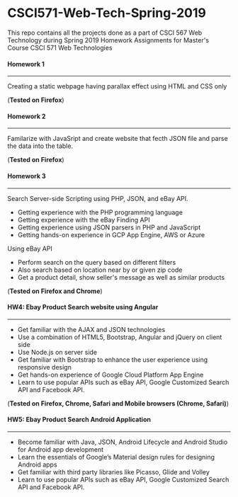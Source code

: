# CSCI571-Web-Tech-Spring-2019
This repo contains all the projects done as a part of CSCI 567 Web Technology during Spring 2019
Homework Assignments for Master's Course CSCI 571 Web Technologies



#### Homework 1

------

Creating a static webpage having parallax effect using HTML and CSS only

(**Tested on Firefox**)



#### Homework 2

------

Familarize with JavaSript and create website that fecth JSON file and parse the data into the table.

(**Tested on Firefox**)



#### Homework 3

------

Search Server-side Scripting using PHP, JSON, and eBay API.

- Getting experience with the PHP programming language
- Getting experience with the eBay Finding API
- Getting experience using JSON parsers in PHP and JavaScript
- Getting hands-on experience in GCP App Engine, AWS or Azure

Using eBay API

- Perform search on the query based on different filters
- Also search based on location near by or given zip code
- Get a product detail, show seller's message as well as similar products

(**Tested on Firefox and Chrome**)



#### HW4: Ebay Product Search website using Angular

------

- Get familiar with the AJAX and JSON technologies
- Use a combination of HTML5, Bootstrap, Angular and jQuery on client side
- Use Node.js on server side
- Get familiar with Bootstrap to enhance the user experience using responsive design
- Get hands-on experience of Google Cloud Platform App Engine
- Learn to use popular APIs such as eBay API, Google Customized Search API and Facebook API.

(**Tested on Firefox, Chrome, Safari and Mobile browsers (Chrome, Safari)**)



#### HW5: Ebay Product Search Android Application

------

- Become familiar with Java, JSON, Android Lifecycle and Android Studio for Android app development
- Learn the essentials of Google’s Material design rules for designing Android apps
- Get familiar with third party libraries like Picasso, Glide and Volley
- Learn to use popular APIs such as eBay API, Google Customized Search API and Facebook API.
